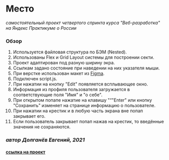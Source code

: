 # Место
*самостоятельный проект четвертого спринта курса "Веб-разработка" на Яндекс Практикуме о России*

### Обзор
1. Используется файловая структура по БЭМ (Nested).
2. Использованы Flex и Grid Layout системы для построении секти.
3. Проект адаптирован под разную ширину экра.
4. Ссылкам задано состояние при наведении на них указателя мыши.
5. При верстке использован макет из [Figma](https://www.figma.com/file/2cn9N9jSkmxD84oJik7xL7/JavaScript.-Sprint-4?node-id=0%3A1).
6. Подключен script.js.
7. При нажатии на кнопку "Edit" появляется всплывающее окно. 
8. Информация из профиля пользователя загружается в соответствующие поля "Имя" и "о себе".
9. При открытом попапе нажатие на клавишу "“"Enter" или кнопку "Сохранить" изменяет на странице информацию о пользователе.
10. При нажатии на крестик  и в любую часть экрана вне попап закрывает его.
11. Если пользователь закрывает попап нажав на крестик, то введённые значения не сохраняются. 

### _автор Долганёв Евгений, 2021_

#### [ссылка на проект](https://veteran-nixon.github.io/mesto/)